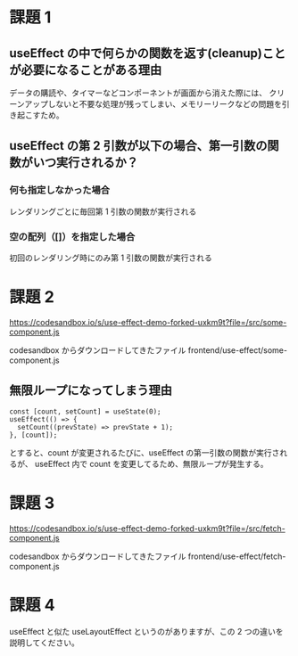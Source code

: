 # 課題 1

## useEffect の中で何らかの関数を返す(cleanup)ことが必要になることがある理由

データの購読や、タイマーなどコンポーネントが画面から消えた際には、
クリーンアップしないと不要な処理が残ってしまい、メモリーリークなどの問題を引き起こすため。

## useEffect の第 2 引数が以下の場合、第一引数の関数がいつ実行されるか？

### 何も指定しなかった場合

レンダリングごとに毎回第 1 引数の関数が実行される

### 空の配列（[]）を指定した場合

初回のレンダリング時にのみ第 1 引数の関数が実行される

# 課題 2

https://codesandbox.io/s/use-effect-demo-forked-uxkm9t?file=/src/some-component.js

codesandbox からダウンロードしてきたファイル
frontend/use-effect/some-component.js

## 無限ループになってしまう理由

```
const [count, setCount] = useState(0);
useEffect(() => {
  setCount((prevState) => prevState + 1);
}, [count]);
```

とすると、count が変更されるたびに、useEffect の第一引数の関数が実行されるが、
useEffect 内で count を変更してるため、無限ループが発生する。

# 課題 3

https://codesandbox.io/s/use-effect-demo-forked-uxkm9t?file=/src/fetch-component.js

codesandbox からダウンロードしてきたファイル
frontend/use-effect/fetch-component.js

# 課題 4

useEffect と似た useLayoutEffect というのがありますが、この 2 つの違いを説明してください。
